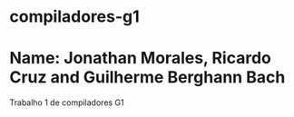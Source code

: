 # compiladores-g1
# Name: Jonathan Morales, Ricardo Cruz and Guilherme Berghann Bach
Trabalho 1 de compiladores G1
